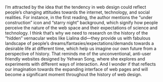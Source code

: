 
I’m attracted by the idea that the tendency in web design could reflect people’s changing attitudes towards the internet, technology, and social realities. For instance, in the first reading, the author mentions the “under construction” icon and “starry night” background, which signify how people perceive the nature of the web space and their expectations of science and technology.  I think that’s why we need to research on the history of the “hidden” vernacular webs like Lialina did––they provide us with fabulous landscape of  people’s dreams/fantasies/expectations/demands towards a desirable life at different time, which help us imagine our own future from a perspective of history. That reminds me of the unconventional, anti-user friendly websites designed by Yehwan Song, where she explores and experiments with different ways of interaction. And I wonder if that reflects our imagination towards the expanding interface of web pages and will become a significant moment throughout the history of web design.
